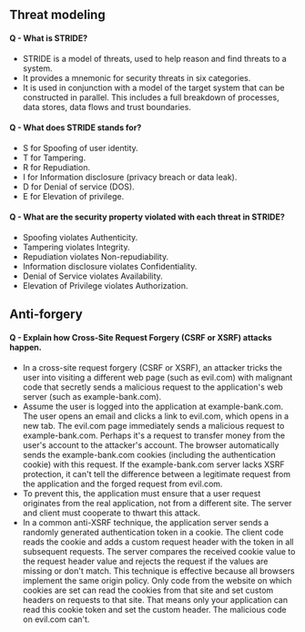 ## Threat modeling

#### Q - What is STRIDE?

- STRIDE is a model of threats, used to help reason and find threats to a system.
- It provides a mnemonic for security threats in six categories.
- It is used in conjunction with a model of the target system that can be constructed in parallel. This includes a full breakdown of processes, data stores, data flows and trust boundaries.

#### Q - What does STRIDE stands for?

- S for Spoofing of user identity.
- T for Tampering.
- R for Repudiation.
- I for Information disclosure (privacy breach or data leak).
- D for Denial of service (DOS).
- E for Elevation of privilege.

#### Q - What are the security property violated with each threat in STRIDE?

- Spoofing violates Authenticity.
- Tampering violates Integrity.
- Repudiation violates Non-repudiability.
- Information disclosure violates Confidentiality.
- Denial of Service violates Availability.
- Elevation of Privilege violates Authorization.

## Anti-forgery

#### Q - Explain how Cross-Site Request Forgery (CSRF or XSRF) attacks happen.
- In a cross-site request forgery (CSRF or XSRF), an attacker tricks the user into visiting a different web page (such as evil.com) with malignant code that secretly sends a malicious request to the application's web server (such as example-bank.com).
- Assume the user is logged into the application at example-bank.com. The user opens an email and clicks a link to evil.com, which opens in a new tab. The evil.com page immediately sends a malicious request to example-bank.com. Perhaps it's a request to transfer money from the user's account to the attacker's account. The browser automatically sends the example-bank.com cookies (including the authentication cookie) with this request. If the example-bank.com server lacks XSRF protection, it can't tell the difference between a legitimate request from the application and the forged request from evil.com.
- To prevent this, the application must ensure that a user request originates from the real application, not from a different site. The server and client must cooperate to thwart this attack.
- In a common anti-XSRF technique, the application server sends a randomly generated authentication token in a cookie. The client code reads the cookie and adds a custom request header with the token in all subsequent requests. The server compares the received cookie value to the request header value and rejects the request if the values are missing or don't match. This technique is effective because all browsers implement the same origin policy. Only code from the website on which cookies are set can read the cookies from that site and set custom headers on requests to that site. That means only your application can read this cookie token and set the custom header. The malicious code on evil.com can't.

